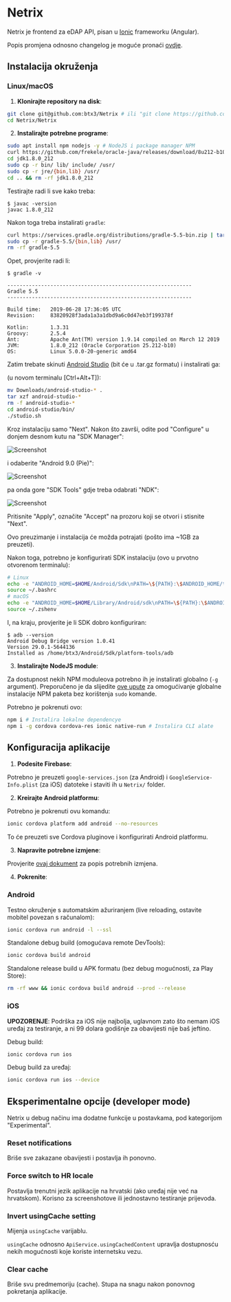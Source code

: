 # Netrix

Netrix je frontend za eDAP API, pisan u [Ionic](https://ionicframework.com/) frameworku (Angular).

Popis promjena odnosno changelog je moguće pronaći [ovdje](https://gitlab.sh.netrix.io/btx3/Netrix/blob/master/Netrix/CHANGELOG.md).

## Instalacija okruženja

### Linux/macOS

1. **Klonirajte repository na disk**:

```bash
git clone git@github.com:btx3/Netrix # ili "git clone https://github.com/btx3/Netrix" ako nemate SSH podešen
cd Netrix/Netrix
```

2. **Instalirajte potrebne programe**:

```bash
sudo apt install npm nodejs -y # NodeJS i package manager NPM
curl https://github.com/frekele/oracle-java/releases/download/8u212-b10/jdk-8u212-linux-x64.tar.gz | tar xz
cd jdk1.8.0_212
sudo cp -r bin/ lib/ include/ /usr/
sudo cp -r jre/{bin,lib} /usr/
cd .. && rm -rf jdk1.8.0_212
```

Testirajte radi li sve kako treba:

```shell
$ javac -version
javac 1.8.0_212
```

Nakon toga treba instalirati `gradle`:
```bash
curl https://services.gradle.org/distributions/gradle-5.5-bin.zip | tar xz
sudo cp -r gradle-5.5/{bin,lib} /usr/
rm -rf gradle-5.5
```

Opet, provjerite radi li:
```shell
$ gradle -v

------------------------------------------------------------
Gradle 5.5
------------------------------------------------------------

Build time:   2019-06-28 17:36:05 UTC
Revision:     83820928f3ada1a3a1dbd9a6c0d47eb3f199378f

Kotlin:       1.3.31
Groovy:       2.5.4
Ant:          Apache Ant(TM) version 1.9.14 compiled on March 12 2019
JVM:          1.8.0_212 (Oracle Corporation 25.212-b10)
OS:           Linux 5.0.0-20-generic amd64

```

Zatim trebate skinuti [Android Studio](https://developer.android.com/studio) (bit će u .tar.gz formatu) i instalirati ga:

(u novom terminalu [Ctrl+Alt+T]):
```bash
mv Downloads/android-studio-* .
tar xzf android-studio-*
rm -f android-studio-*
cd android-studio/bin/
./studio.sh
```

Kroz instalaciju samo "Next". Nakon što završi, odite pod "Configure" u donjem desnom kutu na "SDK Manager":

![Screenshot](https://i.imgur.com/FSl1a87.png)

i odaberite "Android 9.0 (Pie)":

![Screenshot](https://i.imgur.com/933qZyv.png)

pa onda gore "SDK Tools" gdje treba odabrati "NDK":

![Screenshot](https://i.imgur.com/sYGVPd1.png)

Pritisnite "Apply", označite "Accept" na prozoru koji se otvori i stisnite "Next".

Ovo preuzimanje i instalacija će možda potrajati (pošto ima ~1GB za preuzeti).

Nakon toga, potrebno je konfigurirati SDK instalaciju (ovo u prvotno otvorenom terminalu):
```bash
# Linux
echo -e "ANDROID_HOME=$HOME/Android/Sdk\nPATH=\${PATH}:\$ANDROID_HOME/tools:\$ANDROID_HOME/platform-tools" >> ~/.bashrc
source ~/.bashrc
# macOS
echo -e "ANDROID_HOME=$HOME/Library/Android/sdk\nPATH=\${PATH}:\$ANDROID_HOME/tools:\$ANDROID_HOME/platform-tools" >> ~/.zshenv # ~/.bash_profile na macOS <10.15
source ~/.zshenv
```

I, na kraju, provjerite je li SDK dobro konfiguriran:
```shell
$ adb --version
Android Debug Bridge version 1.0.41
Version 29.0.1-5644136
Installed as /home/btx3/Android/Sdk/platform-tools/adb
```

3. **Instalirajte NodeJS module**:

Za dostupnost nekih NPM moduleova potrebno ih je instalirati globalno (`-g` argument). Preporučeno je da slijedite [ove upute](https://github.com/sindresorhus/guides/blob/master/npm-global-without-sudo.md) za omogućivanje globalne instalacije NPM paketa bez korištenja `sudo` komande.

Potrebno je pokrenuti ovo:

```bash
npm i # Instalira lokalne dependencye
npm i -g cordova cordova-res ionic native-run # Instalira CLI alate
```

## Konfiguracija aplikacije

1. **Podesite Firebase**:

Potrebno je preuzeti `google-services.json` (za Android) i `GoogleService-Info.plist` (za iOS) datoteke i staviti ih u `Netrix/` folder.

2. **Kreirajte Android platformu**:

Potrebno je pokrenuti ovu komandu:
```bash
ionic cordova platform add android --no-resources
```

To će preuzeti sve Cordova pluginove i konfigurirati Android platformu.

3. **Napravite potrebne izmjene**:

Provjerite [ovaj dokument](https://github.com/btx3/Netrix/blob/master/Netrix/PATCHES.md) za popis potrebnih izmjena.

4. **Pokrenite**:

### Android

Testno okruženje s automatskim ažuriranjem (live reloading, ostavite mobitel povezan s računalom):
```bash
ionic cordova run android -l --ssl
```
Standalone debug build (omogućava remote DevTools):
```bash
ionic cordova build android
```
Standalone release build u APK formatu (bez debug mogućnosti, za Play Store):
```bash
rm -rf www && ionic cordova build android --prod --release
```

### iOS

**UPOZORENJE**: Podrška za iOS nije najbolja, uglavnom zato što nemam iOS uređaj za testiranje, a ni 99 dolara godišnje za obavijesti nije baš jeftino.

Debug build:
```bash
ionic cordova run ios
```
Debug build za uređaj:
```bash
ionic cordova run ios --device
```

## Eksperimentalne opcije (developer mode)

Netrix u debug načinu ima dodatne funkcije u postavkama, pod kategorijom "Experimental".

### Reset notifications

Briše sve zakazane obavijesti i postavlja ih ponovno.

### Force switch to HR locale

Postavlja trenutni jezik aplikacije na hrvatski (ako uređaj nije već na hrvatskom). Korisno za screenshotove ili jednostavno testiranje prijevoda.

### Invert usingCache setting

Mijenja `usingCache` varijablu.

`usingCache` odnosno `ApiService.usingCachedContent` upravlja dostupnosću nekih mogućnosti koje koriste internetsku vezu.

### Clear cache

Briše svu predmemoriju (cache). Stupa na snagu nakon ponovnog pokretanja aplikacije.